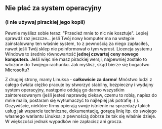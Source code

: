 ﻿



<h2>Nie płać za system operacyjny</h2>

<h3>(i nie używaj pirackiej jego kopii)</h3>

Pewnie myślisz sobie teraz: "Przecież mnie to nic nie kosztuje". Lepiej sprawdź raz jeszcze...
jeśli Twój nowy komputer ma na wstępie zainstalowany ten właśnie system, to z pewnością za niego
zapłaciłeś, nawet jeśli Twój sklep nie poinformował o tym wprost. Licencja systemu Windows to średnio
równowartość <b>jednej czwartej ceny nowego komputera</b>. Jeśli więc nie masz pirackiej wersji,
najpewniej zostało to wliczone do Twojego rachunku. Jak myślisz, skąd bierze się bogactwo Microsoftu?

Z drugiej strony, mamy Linuksa - <b>całkowicie za darmo</b>! Mnóstwo ludzi z całego
świata ciężko pracuje by stworzyć stabilny, bezpieczny i wydajny system operacyjny, następnie
oddają go darmo wszystkim zainteresowanym (jeśli jesteś naprawdę ciekaw, czemu to robią, napisz do
mnie maila, postaram się wytłumaczyć to najlepiej jak potrafię :) ). Oczywiście, niektóre firmy
opierają swoje istnienie na sprzedaży takich usług jak wsparcie techniczne, dokumentację, gorącą
linię itp. do swojego własnego wariantu Linuksa; z pewnością dobrze że tak się właśnie dzieje.
W większości jednak wypadków nie zapłacisz ani grosza.





